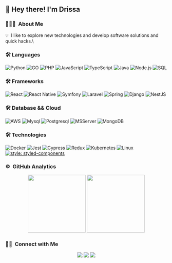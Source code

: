 <!-- ![Aditya Vikram Singh Banner](https://raw.githubusercontent.com/disco07/disco07/master/assets/Aditya%20Vikram%20Singh%20Banner.jpg) -->

<h2>👋 Hey there! I'm Drissa</h2>

<!-- ## 👋 &nbsp;Hey there! I'm Drissa -->

### 👨🏻‍💻 &nbsp;About Me

💡 &nbsp;I like to explore new technologies and develop software solutions and quick hacks.\
<!-- 🎓 &nbsp;I'm currently studying Computer Science and Mathematics at the University of Massachusetts Amherst.\
🌱 &nbsp;I'm on track for learning more about Artificial Intelligence, Systems Design, and Cloud Architecture.\
✍️ &nbsp;In my free time, I pursue Graphic Design and Blog Writing as hobbies/side hustles.\
💬 &nbsp;Feel free to reach out to me for pro bono consulting and volunteering, or just for some interesting discussion.\
✉️ &nbsp;You can shoot me an email at koneenok@outlook.fr! I'll try to respond as soon as I can.\
📄 &nbsp;Please have a look at my [Résumé](https://www.adityavsingh.com/resume.html) for more details about me. I'm open to feedback and suggestions! -->

### 🛠 Languages

![Python](https://img.shields.io/badge/-Python-000?&logo=Python)
![GO](https://img.shields.io/badge/-Go-000?&logo=Go)
![PHP](https://img.shields.io/badge/-PHP-000?&logo=PHP)
![JavaScript](https://img.shields.io/badge/-JavaScript-000?&logo=JavaScript)
![TypeScript](https://img.shields.io/badge/-TypeScript-000?&logo=TypeScript)
![Java](https://img.shields.io/badge/-Java-000?&logo=Java&logoColor=007396)
![Node.js](https://img.shields.io/badge/-NodeJs-000?&logo=node.js)
![SQL](https://img.shields.io/badge/-SQL-000?&logo=MySQL)

### 🛠 Frameworks

![React](https://img.shields.io/badge/-ReactJS-000?&logo=React)
![React Native](https://img.shields.io/badge/-React%20Native-000?&logo=React)
![Symfony](https://img.shields.io/badge/-Symfony-000?&logo=Symfony)
![Laravel](https://img.shields.io/badge/-Laravel-000?&logo=Laravel)
![Spring](https://img.shields.io/badge/-Spring%20boot-000?&logo=Spring)
![Django](https://img.shields.io/badge/-Django-000?&logo=Django)
![NestJS](https://img.shields.io/badge/-NestJS-000?&logo=NestJS)

### 🛠 Database && Cloud

![AWS](https://img.shields.io/badge/-AWS-000?&logo=Amazon-AWS)
![Mysql](https://img.shields.io/badge/-Mysql-000?&logo=Mysql)
![Postgresql](https://img.shields.io/badge/-Postgresql-000?&logo=Postgresql)
![MSServer](https://img.shields.io/badge/-MSServer-000?&logo=Microsoft-Sql-server)
![MongoDB](https://img.shields.io/badge/-MongoDB-000?&logo=Microsoft-Sql-server)

### 🛠 Technologies

![Docker](https://img.shields.io/badge/-Docker-000?&logo=Docker)
![Jest](https://img.shields.io/badge/-Jest-000?&logo=Jest)
![Cypress](https://img.shields.io/badge/-Cypress-000?&logo=Cypress)
![Redux](https://img.shields.io/badge/-Redux-000?&logo=Redux)
![Kubernetes](https://img.shields.io/badge/-Kubernetes-000?&logo=Kubernetes)
![Linux](https://img.shields.io/badge/-Linux-000?&logo=Linux)
[![style: styled-components](https://img.shields.io/badge/style-%F0%9F%92%85%20styled--components-orange.svg?colorB=daa357&colorA=db748e)](https://github.com/styled-components/styled-components)

### ⚙️ &nbsp;GitHub Analytics

<p align="center">
<a href="https://github.com/disco07">
  <img height="180em" src="https://github-readme-stats-eight-theta.vercel.app/api?username=disco07&show_icons=true&theme=algolia&include_all_commits=true&count_private=true"/>
  <img height="180em" src="https://github-readme-stats-eight-theta.vercel.app/api/top-langs/?username=disco07&layout=compact&langs_count=8&theme=algolia"/>
</a>
</p>

### 🤝🏻 &nbsp;Connect with Me

<p align="center">
<a href="https://linkedin.com/in/drissa-koné"><img src="https://img.shields.io/badge/-Koné%20Drissa-0077B5?style=flat&logo=Linkedin&logoColor=white"/></a>
<a href="mailto:koneenoke@gmail.com"><img src="https://img.shields.io/badge/-koneenoke@gmail.com-D14836?style=flat&logo=Gmail&logoColor=white"/></a>
<a href="mailto:koneenok@outlook.fr"><img src="https://img.shields.io/badge/-koneenok@outlook.fr-1877F2?style=flat&logo=Outlook&logoColor=white"/></a>
</p>
